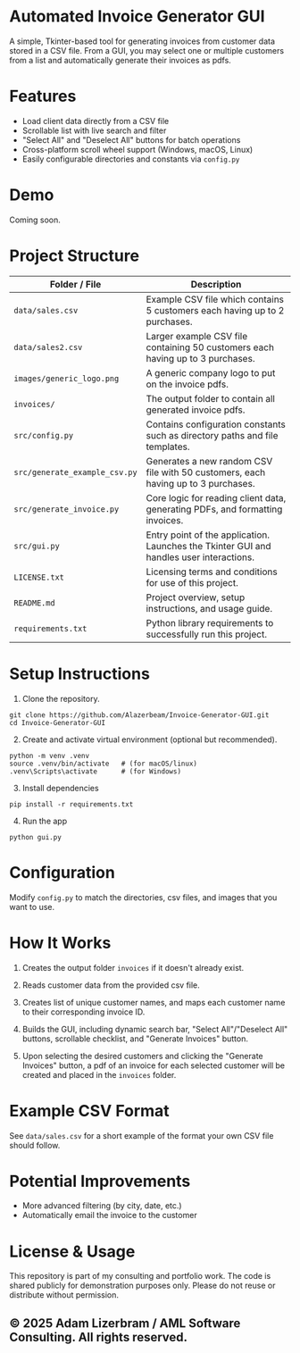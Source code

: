 # Automated Invoice Generator GUI

A simple, Tkinter-based tool for generating invoices from customer data stored in a CSV file. From a GUI, you may select one or multiple customers from a list and automatically generate their invoices as pdfs. 

# Features

- Load client data directly from a CSV file
- Scrollable list with live search and filter
- "Select All" and "Deselect All" buttons for batch operations
- Cross-platform scroll wheel support (Windows, macOS, Linux)
- Easily configurable directories and constants via `config.py`

# Demo

Coming soon.

# Project Structure

| Folder / File | Description |
|----------------|-------------|
| `data/sales.csv` | Example CSV file which contains 5 customers each having up to 2 purchases. |
| `data/sales2.csv` | Larger example CSV file containing 50 customers each having up to 3 purchases. |
| `images/generic_logo.png` | A generic company logo to put on the invoice pdfs. |
| `invoices/` | The output folder to contain all generated invoice pdfs. |
| `src/config.py` | Contains configuration constants such as directory paths and file templates. |
| `src/generate_example_csv.py` | Generates a new random CSV file with 50 customers, each having up to 3 purchases. |
| `src/generate_invoice.py` | Core logic for reading client data, generating PDFs, and formatting invoices. |
| `src/gui.py` | Entry point of the application. Launches the Tkinter GUI and handles user interactions. |
| `LICENSE.txt` | Licensing terms and conditions for use of this project. |
| `README.md` | Project overview, setup instructions, and usage guide. |
| `requirements.txt` | Python library requirements to successfully run this project. |

# Setup Instructions

1. Clone the repository.

```
git clone https://github.com/Alazerbeam/Invoice-Generator-GUI.git
cd Invoice-Generator-GUI
```

2. Create and activate virtual environment (optional but recommended).

```
python -m venv .venv
source .venv/bin/activate   # (for macOS/linux)
.venv\Scripts\activate      # (for Windows)
```

3. Install dependencies

```
pip install -r requirements.txt
```

4. Run the app

```
python gui.py
```

# Configuration

Modify `config.py` to match the directories, csv files, and images that you want to use. 

# How It Works

1. Creates the output folder `invoices` if it doesn't already exist.

2. Reads customer data from the provided csv file.

3. Creates list of unique customer names, and maps each customer name to their corresponding invoice ID.

4. Builds the GUI, including dynamic search bar, "Select All"/"Deselect All" buttons, scrollable checklist, and "Generate Invoices" button.

5. Upon selecting the desired customers and clicking the "Generate Invoices" button, a pdf of an invoice for each selected customer will be created and placed in the `invoices` folder.

# Example CSV Format

See `data/sales.csv` for a short example of the format your own CSV file should follow.

# Potential Improvements

- More advanced filtering (by city, date, etc.)
- Automatically email the invoice to the customer

# License & Usage

This repository is part of my consulting and portfolio work. 
The code is shared publicly for demonstration purposes only.
Please do not reuse or distribute without permission.


## © 2025 Adam Lizerbram / AML Software Consulting. All rights reserved.

